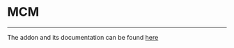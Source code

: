 # MCM

---

The addon and its documentation can be found [here](https://github.com/RAX-Anomaly/Anomaly-Mod-Configuration-Menu)
